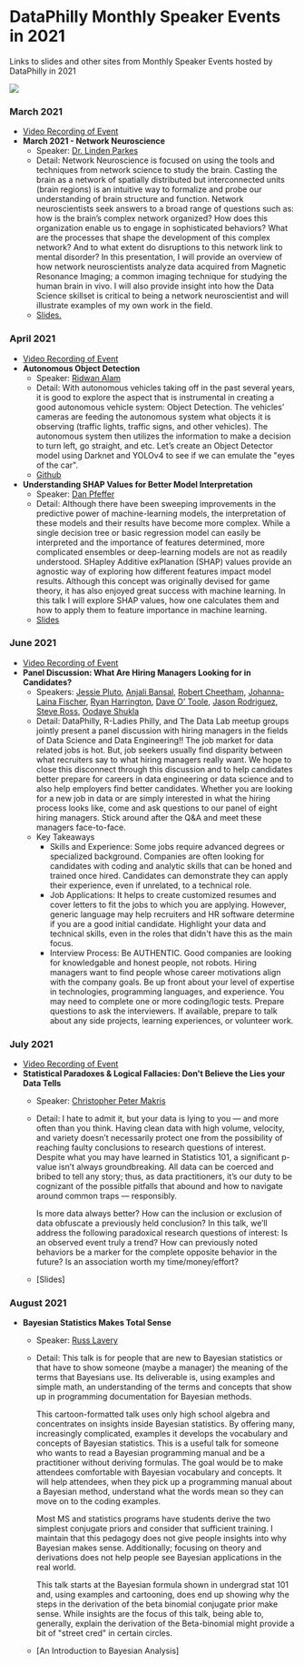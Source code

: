 # DataPhilly Monthly Speaker Events in 2021
Links to slides and other sites from Monthly Speaker Events hosted by DataPhilly in 2021


<img src="DataPhillyLogo_Final-01.png?raw=true"/>

### March 2021
   * [Video Recording of Event](https://youtu.be/VdR5KmZ3OIU)
   * **March 2021 - Network Neuroscience**
      * Speaker: [Dr. Linden Parkes](https://www.linkedin.com/in/lindenparkes/)
      * Detail: Network Neuroscience is focused on using the tools and techniques from network science to study the brain. Casting the brain as a network of spatially distributed but interconnected units (brain regions) is an intuitive way to formalize and probe our understanding of brain structure and function. Network neuroscientists seek answers to a broad range of questions such as: how is the brain’s complex network organized? How does this organization enable us to engage in sophisticated behaviors? What are the processes that shape the development of this complex network? And to what extent do disruptions to this network link to mental disorder? In this presentation, I will provide an overview of how network neuroscientists analyze data acquired from Magnetic Resonance Imaging; a common imaging technique for studying the human brain in vivo. I will also provide insight into how the Data Science skillset is critical to being a network neuroscientist and will illustrate examples of my own work in the field.
      * [Slides.](https://drive.google.com/file/d/1lXj0LMXzgwWK7K3FOgylvhlx1Sseg5Ke/view)

### April 2021
   * [Video Recording of Event](https://www.youtube.com/watch?v=F2D5UMmy9x4)
   * **Autonomous Object Detection**
      * Speaker: [Ridwan Alam](https://www.linkedin.com/in/ridwanalam/)
      * Detail: With autonomous vehicles taking off in the past several years, it is good to explore the aspect that is instrumental in creating a good autonomous vehicle system: Object Detection. The vehicles’ cameras are feeding the autonomous system what objects it is observing (traffic lights, traffic signs, and other vehicles). The autonomous system then utilizes the information to make a decision to turn left, go straight, and etc. Let’s create an Object Detector model using Darknet and YOLOv4 to see if we can emulate the "eyes of the car".
      * [Github](https://github.com/ridwan102/Autonomous_Vehicle_Object_Detector)
   * **Understanding SHAP Values for Better Model Interpretation**
      * Speaker:  [Dan Pfeffer](https://www.linkedin.com/in/daniel-pfeffer-03259a140/)
      * Detail: Although there have been sweeping improvements in the predictive power of machine-learning models, the interpretation of these models and their results have become more complex. While a single decision tree or basic regression model can easily be interpreted and the importance of features determined, more complicated ensembles or deep-learning models are not as readily understood. SHapley Additive exPlanation (SHAP) values provide an agnostic way of exploring how different features impact model results. Although this concept was originally devised for game theory, it has also enjoyed great success with machine learning. In this talk I will explore SHAP values, how one calculates them and how to apply them to feature importance in machine learning.
      * [Slides](https://drive.google.com/file/d/1R8iCtAIGyOIq_J536IFcdJtS1Wvwadgv/view?usp=sharing)

### June 2021
   * [Video Recording of Event](https://youtu.be/8audd7QpAh0)
   * **Panel Discussion: What Are Hiring Managers Looking for in Candidates?**
      * Speakers: [Jessie Pluto](https://www.linkedin.com/in/jessiepluto), [Anjali Bansal](https://www.linkedin.com/in/anjalibansal), [Robert Cheetham](https://www.linkedin.com/in/rcheetham), [Johanna-Laina Fischer](https://www.linkedin.com/in/johanna-laina-fischer), [Ryan Harrington](https://www.linkedin.com/in/ryanmharrington), [Dave O’ Toole](https://www.linkedin.com/in/daveotoole), [Jason Rodriguez](https://www.linkedin.com/in/jason-rodriguez-95b23874), [Steve Ross](https://www.linkedin.com/in/steveaross), [Oodaye Shukla](https://www.linkedin.com/in/oodaye-shukla)
      * Detail: DataPhilly, R-Ladies Philly, and The Data Lab meetup groups jointly present a panel discussion with hiring managers in the fields of Data Science and Data Engineering!! The job market for data related jobs is hot. But, job seekers usually find disparity between what recruiters say to what hiring managers really want. We hope to close this disconnect through this discussion and to help candidates better prepare for careers in data engineering or data science and to also help employers find better candidates. Whether you are looking for a new job in data or are simply interested in what the hiring process looks like, come and ask questions to our panel of eight hiring managers. Stick around after the Q&A and meet these managers face-to-face.
      * Key Takeaways
        - Skills and Experience: Some jobs require advanced degrees or specialized background. Companies are often looking for candidates with coding and analytic skills that can be honed and trained once hired. Candidates can demonstrate they can apply their experience, even if unrelated, to a technical role.
        - Job Applications: It helps to create customized resumes and cover letters to fit the jobs to which you are applying. However, generic language may help recruiters and HR software determine if you are a good initial candidate. Highlight your data and technical skills, even in the roles that didn't have this as the main focus.
        - Interview Process: Be AUTHENTIC. Good companies are looking for knowledgable and honest people, not robots. Hiring managers want to find people whose career motivations align with the company goals. Be up front about your level of expertise in technologies, programming languages, and experience. You may need to complete one or more coding/logic tests. Prepare questions to ask the interviewers. If available, prepare to talk about any side projects, learning experiences, or volunteer work.

### July 2021
   * [Video Recording of Event](https://youtu.be/PF5RxjsoSNU)
   * **Statistical Paradoxes & Logical Fallacies: Don't Believe the Lies your Data Tells**
      * Speaker: [Christopher Peter Makris](https://www.linkedin.com/in/christopherpetermakris)
      * Detail: I hate to admit it, but your data is lying to you — and more often than you think. Having clean data with high volume, velocity, and variety doesn’t necessarily protect one from the possibility of reaching faulty conclusions to research questions of interest. Despite what you may have learned in Statistics 101, a significant p-value isn’t always groundbreaking. All data can be coerced and bribed to tell any story; thus, as data practitioners, it’s our duty to be cognizant of the possible pitfalls that abound and how to navigate around common traps — responsibly.

        Is more data always better? How can the inclusion or exclusion of data obfuscate a previously held conclusion? In this talk, we’ll address the following paradoxical research questions of interest: 
        Is an observed event truly a trend? How can previously noted behaviors be a marker for the complete opposite behavior in the future? 
        Is an association worth my time/money/effort? 
      * [Slides]

### August 2021
   * **Bayesian Statistics Makes Total Sense**
      * Speaker: [Russ Lavery](https://www.linkedin.com/in/christopherpetermakris)
      * Detail: This talk is for people that are new to Bayesian statistics or that have to show someone (maybe a manager) the meaning of the terms that Bayesians use. Its deliverable is, using examples and simple math, an understanding of the terms and concepts that show up in programming documentation for Bayesian methods.
        
        This cartoon-formatted talk uses only high school algebra and concentrates on insights inside Bayesian statistics. By offering many, increasingly complicated, examples it develops the vocabulary and concepts of Bayesian statistics. This is a useful talk for someone who wants to read a Bayesian programming manual and be a practitioner without deriving formulas. The goal would be to make attendees comfortable with Bayesian vocabulary and concepts. It will help attendees, when they pick up a programming manual about a Bayesian method, understand what the words mean so they can move on to the coding examples.
        
        Most MS and statistics programs have students derive the two simplest conjugate priors and consider that sufficient training. I maintain that this pedagogy does not give people insights into why Bayesian makes sense. Additionally; focusing on theory and derivations does not help people see Bayesian applications in the real world.
        
        This talk starts at the Bayesian formula shown in undergrad stat 101 and, using examples and cartooning, does end up showing why the steps in the derivation of the beta binomial conjugate prior make sense. While insights are the focus of this talk, being able to, generally, explain the derivation of the Beta-binomial might provide a bit of "street cred" in certain circles.
     
     * [An Introduction to Bayesian Analysis]
